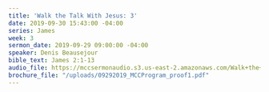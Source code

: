 ```yaml
---
title: 'Walk the Talk With Jesus: 3'
date: 2019-09-30 15:43:00 -04:00
series: James
week: 3
sermon_date: 2019-09-29 09:00:00 -04:00
speaker: Denis Beausejour
bible_text: James 2:1-13
audio_file: https://mccsermonaudio.s3.us-east-2.amazonaws.com/Walk+the+Talk+with+Jesus/Walk+the+Talk+with+Jesus+Week+3.lite.mp3
brochure_file: "/uploads/09292019_MCCProgram_proof1.pdf"
---
```


